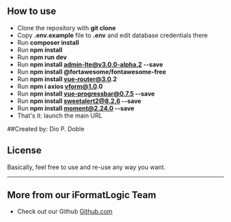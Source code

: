 ## How to use

- Clone the repository with __git clone__
- Copy __.env.example__ file to __.env__ and edit database credentials there
- Run __composer install__
- Run __npm install__ 
- Run __npm run dev__ 
- Run __npm install admin-lte@v3.0.0-alpha.2 --save__
- Run __npm install @fortawesome/fontawesome-free__
- Run __npm install vue-router@3.0.2__
- Run __npm i axios vform@1.0.0__
- Run __npm install vue-progressbar@0.7.5 --save__
- Run __npm install sweetalert2@8.2.6 --save__
- Run __npm install moment@2.24.0 --save__
- That's it: launch the main URL

##Created by: Dio P. Doble


## License

Basically, feel free to use and re-use any way you want.

---

## More from our iFormatLogic Team

- Check out our Github [Github.com](https://github.com/dhey23)
